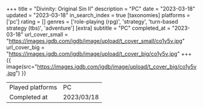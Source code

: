 +++
title = "Divinity: Original Sin II"
description = "PC"
date = "2023-03-18"
updated = "2023-03-18"
in_search_index = true
[taxonomies]
platforms = ['pc']
rating = []
genres = ['role-playing (rpg)', 'strategy', 'turn-based strategy (tbs)', 'adventure']
[extra]
subtitle = "PC"
completed_at = "2023-03-18"
url_cover_small = "https://images.igdb.com/igdb/image/upload/t_cover_small/co1y5v.jpg"
url_cover_big = "https://images.igdb.com/igdb/image/upload/t_cover_big/co1y5v.jpg"
+++
{{ image(src="https://images.igdb.com/igdb/image/upload/t_cover_big/co1y5v.jpg") }}

|              |            |
| ------------ | ---------- |
| Played platforms    | PC |
| Completed at | 2023/03/18 |


